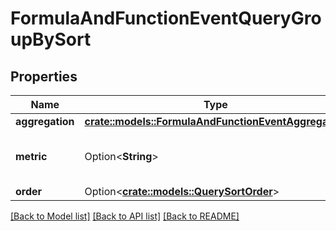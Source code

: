 # FormulaAndFunctionEventQueryGroupBySort

## Properties

Name | Type | Description | Notes
------------ | ------------- | ------------- | -------------
**aggregation** | [**crate::models::FormulaAndFunctionEventAggregation**](FormulaAndFunctionEventAggregation.md) |  | 
**metric** | Option<**String**> | Metric used for sorting group by results. | [optional]
**order** | Option<[**crate::models::QuerySortOrder**](QuerySortOrder.md)> |  | [optional]

[[Back to Model list]](../README.md#documentation-for-models) [[Back to API list]](../README.md#documentation-for-api-endpoints) [[Back to README]](../README.md)


